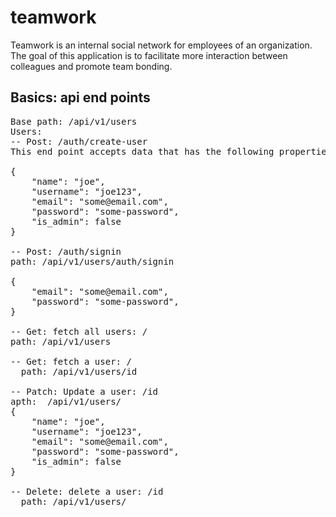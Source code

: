 # teamwork
Teamwork is an internal social network for employees of an organization. The goal of this application is to facilitate more interaction between colleagues and promote team bonding.

## Basics: api end points
<pre>
Base path: /api/v1/users
Users:
-- Post: /auth/create-user
This end point accepts data that has the following properties/field on it body

{
	"name": "joe",
	"username": "joe123",
	"email": "some@email.com",
	"password": "some-password",
	"is_admin": false
}

-- Post: /auth/signin
path: /api/v1/users/auth/signin

{
	"email": "some@email.com",
	"password": "some-password",
}

-- Get: fetch all users: /
path: /api/v1/users

-- Get: fetch a user: /<id>
  path: /api/v1/users/id
  
-- Patch: Update a user: /id
apth:  /api/v1/users/<id>
{
	"name": "joe",
	"username": "joe123",
	"email": "some@email.com",
	"password": "some-password",
	"is_admin": false
}

-- Delete: delete a user: /id
  path: /api/v1/users/<id>
</pre>
